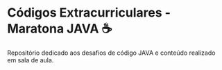 # Códigos Extracurriculares - Maratona JAVA ☕
Repositório dedicado aos desafios de código JAVA e conteúdo realizado em sala de aula.

